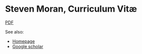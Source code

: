 # Steven Moran, Curriculum Vitæ

[PDF](StevenMoranCV.pdf)

See also: 

  * [Homepage](https://www.unine.ch/sciences/biographie/steven-moran)
  * [Google scholar](https://scholar.google.com/citations?user=PpTOh08AAAAJ&hl=en)
  
